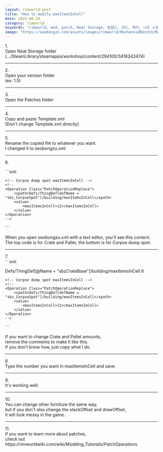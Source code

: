 ```yaml
---
layout: rimworld-post
title: "How to modify maxItemsInCell"
date: 2025-06-20
category: rimworld
keywords: "rimworld, mod, patch, Neat Storage, 림월드, 모드, 패치, 니트 스토리지"
image: "https://seobongzu.com/assets/images/rimworld/MechanoidBench3/MechanoidBench3.webp"
---
```

<p>
1.<br>
Open Neat Storage folder<br>
(.../SteamLibrary/steamapps/workshop/content/294100/3416243474)
</p>
<div class="half-space"></div><hr><div class="half-space"></div>
<p>
2.<br>
Open your version folder<br>
(ex: 1.5)
</p>
<div class="half-space"></div><hr><div class="half-space"></div>
<p>
3.<br>
Open the <span class="weight-bold">Patches</span> folder
</p>
<div class="half-space"></div><hr><div class="half-space"></div>
<p>
4.<br>
Copy and paste <span class="weight-bold">Template.xml</span><br>
(Don't change Template.xml directly)
</p>
<div class="half-space"></div><hr><div class="half-space"></div>
<p>
5.<br>
<span class="weight-bold">Rename</span> the copied file to whatever you want.<br>
I changed it to seobongzu.xml
</p>
<div class="half-space"></div><hr><div class="half-space"></div>
<p>
6.<br>
</p>
```xml
<?xml version="1.0" encoding="utf-8"?>
<Patch>
	<!-- Crate and Pallet maxItemsInCell -->
	<!--
	<Operation Class="PatchOperationReplace">
		<xpath>Defs/ThingDef[@Name = "sbzCrateBase"]/building/maxItemsInCell</xpath>
		<value>
			<maxItemsInCell>6</maxItemsInCell>
		</value>
	</Operation>
	-->

	<!-- Corpse dump spot maxItemsInCell -->
	<!--
	<Operation Class="PatchOperationReplace">
		<xpath>Defs/ThingDef[defName = "sbz_CorpseSpot"]/building/maxItemsInCell</xpath>
		<value>
			<maxItemsInCell>12</maxItemsInCell>
		</value>
	</Operation>
	-->	
</Patch>
```
<p>
When you open seobongzu.xml with a text editor, you'll see this content.<br>
The top code is for <span class="weight-bold">Crate and Pallet</span>, the bottom is for <span class="weight-bold">Corpse dump spot</span>.
</p>
<div class="half-space"></div><hr><div class="half-space"></div>
<p>
7.<br>
```xml
</p>
<?xml version="1.0" encoding="utf-8"?>
<Patch>
	<!-- Crate and Pallet maxItemsInCell -->
	<Operation Class="PatchOperationReplace">
		<xpath>Defs/ThingDef[@Name = "sbzCrateBase"]/building/maxItemsInCell</xpath>
		<value>
			<maxItemsInCell>6</maxItemsInCell>
		</value>
	</Operation>

	<!-- Corpse dump spot maxItemsInCell -->
	<!--
	<Operation Class="PatchOperationReplace">
		<xpath>Defs/ThingDef[defName = "sbz_CorpseSpot"]/building/maxItemsInCell</xpath>
		<value>
			<maxItemsInCell>12</maxItemsInCell>
		</value>
	</Operation>
	-->
</Patch>
```
<p>
If you want to change Crate and Pallet amounts,<br>
remove the comments to make it like this.<br>
If you don't know how, just copy what I do.<br>
</p>
<div class="half-space"></div><hr><div class="half-space"></div>
<p>
8.<br>
Type <span class="weight-bold">the number you want</span> in maxItemsInCell and save.
</p>
<div class="half-space"></div><hr><div class="half-space"></div>
<p>
9.<br>
It's working well.
</p>
<div class="half-space"></div><hr><div class="half-space"></div>
<p>
10.<br>
You can change other furniture the same way,<br>
but if you don't also change the stackOffset and drawOffset,<br>
it will look messy in the game.
</p>
<div class="half-space"></div><hr><div class="half-space"></div>
<p>
11.<br>
If you want to learn more about patches,<br>
check out https://rimworldwiki.com/wiki/Modding_Tutorials/PatchOperations
</p>